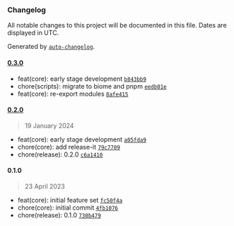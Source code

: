 ### Changelog

All notable changes to this project will be documented in this file. Dates are displayed in UTC.

Generated by [`auto-changelog`](https://github.com/CookPete/auto-changelog).

#### [0.3.0](https://github.com/JamieMason/tightrope/compare/0.2.0...0.3.0)

- feat(core): early stage development [`b843bb9`](https://github.com/JamieMason/tightrope/commit/b843bb94ac6271009b8d63fb25715409793b7a77)
- chore(scripts): migrate to biome and pnpm [`eedb01e`](https://github.com/JamieMason/tightrope/commit/eedb01e0011f16cc7a593584645cfd170b80204c)
- feat(core): re-export modules [`8afe415`](https://github.com/JamieMason/tightrope/commit/8afe415b2fe2eae5985f3abc8ec8f0f969810d5a)

#### [0.2.0](https://github.com/JamieMason/tightrope/compare/0.1.0...0.2.0)

> 19 January 2024

- feat(core): early stage development [`a05fda9`](https://github.com/JamieMason/tightrope/commit/a05fda904b319c0959c4643b049584e6d53479bd)
- chore(core): add release-it [`79c7709`](https://github.com/JamieMason/tightrope/commit/79c77090a99e82695379df65dc4f3f6580406b15)
- chore(release): 0.2.0 [`c6a1410`](https://github.com/JamieMason/tightrope/commit/c6a14106165d5bd9698d1cb145487b25cc03ea04)

#### 0.1.0

> 23 April 2023

- feat(core): initial feature set [`fc50f4a`](https://github.com/JamieMason/tightrope/commit/fc50f4a913fa24053e191950ff8ca44008eebaed)
- chore(core): initial commit [`4fb1076`](https://github.com/JamieMason/tightrope/commit/4fb10764d979556d8ec9ecf4e5154b353f00b617)
- chore(release): 0.1.0 [`730b479`](https://github.com/JamieMason/tightrope/commit/730b47933ef8234c1d05f451194a0c4682910cf5)
